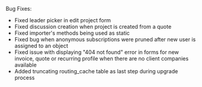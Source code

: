 Bug Fixes:

* Fixed leader picker in edit project form
* Fixed discussion creation when project is created from a quote
* Fixed importer's methods being used as static
* Fixed bug when anonymous subscriptions were pruned after new user is assigned to an object
* Fixed issue with displaying "404 not found" error in forms for new invoice, quote or recurring profile when there are no client companies available
* Added truncating routing_cache table as last step during upgrade process